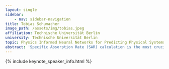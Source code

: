 ```yaml
---
layout: single
sidebar:
    - nav: sidebar-navigation
title: Tobias Schumacher
image_path: /assets/img/tobias.jpeg
affiliation: Technische Universität Berlin
university: Technische Universität Berlin
topic: Physics Informed Neural Networks for Predicting Physical Systems Behavior
abstract: 'Specific Absorption Rate (SAR) calculation is the most crucial analysis at ultra-high-field (UHF) 7T MRI, as it is related to patient safety. Current SAR computation methods rely on computationally intensive simulations, which are often impractically long for real-time clinical use. **Goal:** This study aims to develop a physics-informed neural network (PINN) capable of predicting electromagnetic (EM) field distribution at 7T MRI. **Approach**: A neural network is trained using data generated from EM simulations. One of Maxwell’s equations is implemented as a physical constraint within the neural network to improve the accuracy of the field prediction. **Results**: Introducing physics into neural networks enhances EM field prediction accuracy across the entire simulation domain. **Impact:** This study proposes a deep learning-based method for EM field prediction, which, by significantly reducing the computational time, can enable safer and more accessible 7T MRI. '
---
```



{% include keynote_speaker_info.html %}
